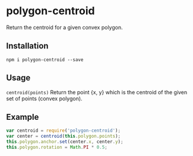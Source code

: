polygon-centroid
===

Return the centroid for a given convex polygon.

## Installation

`npm i polygon-centroid --save`

## Usage

`centroid(points)`
Return the point {x, y} which is the centroid of the given set of points (convex polygon).

## Example
```js
var centroid = require('polygon-centroid');
var center = centroid(this.polygon.points);
this.polygon.anchor.set(center.x, center.y);
this.polygon.rotation = Math.PI * 0.5;
```